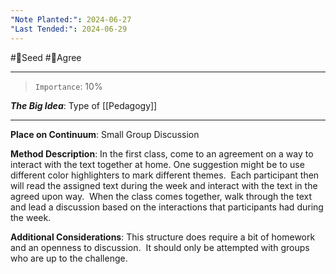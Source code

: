 ```yaml
---
"Note Planted:": 2024-06-27
"Last Tended:": 2024-06-29
---
```

#🌱Seed  #🙂Agree
****
>`Importance`: 10%
 
***The Big Idea***: Type of [[Pedagogy]]

* * *

**Place on Continuum**: Small Group Discussion

**Method Description**: 
In the first class, come to an agreement on a way to interact with the text together at home. One suggestion might be to use different color highlighters to mark different themes.  Each participant then will read the assigned text during the week and interact with the text in the agreed upon way.  When the class comes together, walk through the text and lead a discussion based on the interactions that participants had during the week.

**Additional Considerations**: 
This structure does require a bit of homework and an openness to discussion.  It should only be attempted with groups who are up to the challenge.